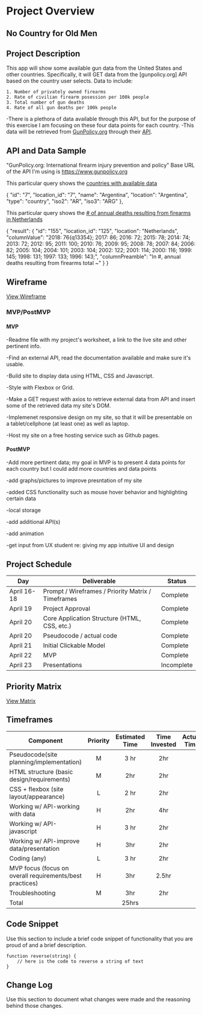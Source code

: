 # Project Overview

## No Country for Old Men


## Project Description

This app will show some available gun data from the United States and other countries. Specifically, it will GET data from the [gunpolicy.org] API based on the country user selects. Data to include: 

    1. Number of privately owned firearms
    2. Rate of civilian firearm posession per 100k people
    3. Total number of gun deaths
    4. Rate of all gun deaths per 100k people
    
-There is a plethora of data available through this API, but for the purpose of this exercise I am focusing on these four data points for each country. 
-This data will be retrieved from [GunPolicy.org](http://www.gunpolicy.org) through their [API](http://www.gunpolicy.org/api).


## API and Data Sample

"GunPolicy.org: International firearm injury prevention and policy"
Base URL of the API I'm using is https://www.gunpolicy.org

This particular query shows the [countries with available data](https://www.gunpolicy.org/index.php?option=com_api&app=gpodatapage&clientid=267&key=69ac9405b94c3b1f632641d48cd80745&format=raw&resource=getlocations)

{
            "id": "7",
            "location_id": "7",
            "name": "Argentina",
            "location": "Argentina",
            "type": "country",
            "iso2": "AR",
            "iso3": "ARG"
        },
	
This particular query shows the [# of annual deaths resulting from firearms in Netherlands](https://www.gunpolicy.org/index.php?option=com_api&app=gpodatapage&clientid=267&key=69ac9405b94c3b1f632641d48cd80745&resource=getcategorydata&category=total_number_of_gun_deaths&location_id=125&format=raw)

{
    "result": {
        "id": "155",
        "location_id": "125",
        "location": "Netherlands",
        "columnValue": "2018: 76{q13354}; 2017: 86; 2016: 72; 2015: 78; 2014: 74; 2013: 72; 2012: 95; 2011: 100; 2010: 76; 2009: 95; 2008: 78; 2007: 84; 2006: 82; 2005: 104; 2004: 101; 2003: 104; 2002: 122; 2001: 114; 2000: 116; 1999: 145; 1998: 131; 1997: 133; 1996: 143;",
        "columnPreamble": "In #, annual deaths resulting from firearms total ~"
    }
}


## Wireframe

[View Wireframe](https://github.com/jamesbenet/no-country-for-old-men/blob/main/untitled.pdf)

### MVP/PostMVP

#### MVP 

-Readme file with my project's worksheet, a link to the live site and other pertinent info.

-Find an external API, read the documentation available and make sure it's usable.

-Build site to display data using HTML, CSS and Javascript.

-Style with Flexbox or Grid.

-Make a GET request with axios to retrieve external data from API and insert some of the retrieved data my site's DOM.

-Implemenet responsive design on my site, so that it will be presentable on a tablet/cellphone (at least one) as well as laptop.

-Host my site on a free hosting service such as Github pages.

#### PostMVP  
-Add more pertinent data; my goal in MVP is to present 4 data points for each country but I could add more countries and data points

-add graphs/pictures to improve presntation of my site

-added CSS functionality such as mouse hover behavior and highlighting certain data

-local storage

-add additional API(s)

-add animation

-get input from UX student re: giving my app intuitive UI and design


## Project Schedule

|  Day | Deliverable | Status
|---|---| ---|
|April 16-18| Prompt / Wireframes / Priority Matrix / Timeframes | Complete
|April 19| Project Approval | Complete
|April 20| Core Application Structure (HTML, CSS, etc.) | Complete
|April 20| Pseudocode / actual code | Complete
|April 21| Initial Clickable Model  | Complete
|April 22| MVP | Complete
|April 23| Presentations | Incomplete

## Priority Matrix

[View Matrix](https://github.com/jamesbenet/no-country-for-old-men/blob/main/Priority%20Matrix%20Template.pdf)

## Timeframes

| Component | Priority | Estimated Time | Time Invested | Actual Time |
| --- | :---: |  :---: | :---: | :---: |
|Pseudocode(site planning/implementation) | M  | 3 hr | 2hr    |    |
|HTML structure (basic design/requirements) | M  | 2hr | 2hr    |    |
|CSS + flexbox (site layout/appearance) | L  | 2 hr | 2hr    |    |
|Working w/ API-working with data  | H  | 2hr | 4hr    |    |
|Working w/ API-javascript | H  | 3 hr | 2hr    |    |
|Working w/ API-improve data/presentation | H  | 3hr | 2hr    |    |
|Coding (any) |  L | 3 hr | 2hr    |    |
|MVP focus (focus on overall requirements/best practices) |  H | 3hr | 2.5hr    |    |
|Troubleshooting |  M | 3hr | 2hr    |    |
| Total |  | 25hrs|  |  |20.5
## Code Snippet

Use this section to include a brief code snippet of functionality that you are proud of and a brief description.  

```
function reverse(string) {
	// here is the code to reverse a string of text
}
```

## Change Log
 Use this section to document what changes were made and the reasoning behind those changes. 


